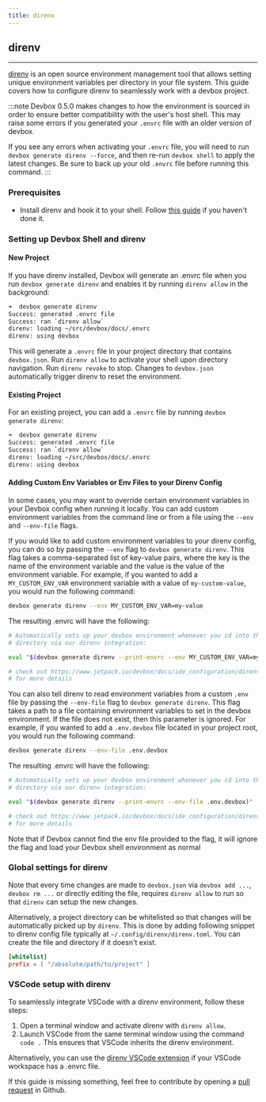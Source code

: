 ```yaml
---
title: direnv
---
```



## direnv
___
[direnv](https://direnv.net) is an open source environment management tool that allows setting unique environment variables per directory in your file system. This guide covers how to configure direnv to seamlessly work with a devbox project.

:::note
Devbox 0.5.0 makes changes to how the environment is sourced in order to ensure better compatibility with the user's host shell. This may raise some errors if you generated your `.envrc` file with an older version of devbox.

If you see any errors when activating your `.envrc` file, you will need to run `devbox generate direnv --force`, and then re-run `devbox shell` to apply the latest changes. Be sure to back up your old `.envrc` file before running this command.
:::

### Prerequisites
* Install direnv and hook it to your shell. Follow [this guide](https://direnv.net/#basic-installation) if you haven't done it.

### Setting up Devbox Shell and direnv

#### New Project

If you have direnv installed, Devbox will generate an .envrc file when you run `devbox generate direnv` and enables it by running `direnv allow` in the background:

```bash
➜  devbox generate direnv
Success: generated .envrc file
Success: ran `direnv allow`
direnv: loading ~/src/devbox/docs/.envrc
direnv: using devbox
```

This will generate a `.envrc` file in your project directory that contains `devbox.json`. Run `direnv allow` to activate your shell upon directory navigation. Run `direnv revoke` to stop. Changes to `devbox.json` automatically trigger direnv to reset the environment.


#### Existing Project

For an existing project, you can add a `.envrc` file by running `devbox generate direnv`:

```bash
➜  devbox generate direnv
Success: generated .envrc file
Success: ran `direnv allow`
direnv: loading ~/src/devbox/docs/.envrc
direnv: using devbox
```

#### Adding Custom Env Variables or Env Files to your Direnv Config

In some cases, you may want to override certain environment variables in your Devbox config when running it locally. You can add custom environment variables from the command line or from a file using the `--env` and `--env-file` flags.

If you would like to add custom environment variables to your direnv config, you can do so by passing the `--env` flag to `devbox generate direnv`. This flag takes a comma-separated list of key-value pairs, where the key is the name of the environment variable and the value is the value of the environment variable. For example, if you wanted to add a `MY_CUSTOM_ENV_VAR` environment variable with a value of `my-custom-value`, you would run the following command:

```bash
devbox generate direnv --env MY_CUSTOM_ENV_VAR=my-value
```

The resulting .envrc will have the following:

```bash
# Automatically sets up your devbox environment whenever you cd into this
# directory via our direnv integration:

eval "$(devbox generate direnv --print-envrc --env MY_CUSTOM_ENV_VAR=my-value)"

# check out https://www.jetpack.io/devbox/docs/ide_configuration/direnv/
# for more details
```

You can also tell direnv to read environment variables from a custom `.env` file by passing the `--env-file` flag to `devbox generate direnv`. This flag takes a path to a file containing environment variables to set in the devbox environment. If the file does not exist, then this parameter is ignored. For example, if you wanted to add a `.env.devbox` file located in your project root, you would run the following command:

```bash
devbox generate direnv --env-file .env.devbox
```

The resulting .envrc will have the following:

```bash
# Automatically sets up your devbox environment whenever you cd into this
# directory via our direnv integration:

eval "$(devbox generate direnv --print-envrc --env-file .env.devbox)"

# check out https://www.jetpack.io/devbox/docs/ide_configuration/direnv/
# for more details
```

Note that if Devbox cannot find the env file provided to the flag, it will ignore the flag and load your Devbox shell environment as normal

### Global settings for direnv

Note that every time changes are made to `devbox.json` via `devbox add ...`, `devbox rm ...` or directly editing the file, requires `direnv allow` to run so that `direnv` can setup the new changes.

Alternatively, a project directory can be whitelisted so that changes will be automatically picked up by `direnv`. This is done by adding following snippet to direnv config file typically at `~/.config/direnv/direnv.toml`. You can create the file and directory if it doesn't exist.

```toml
[whitelist]
prefix = [ "/absolute/path/to/project" ]

```

### VSCode setup with direnv

To seamlessly integrate VSCode with a direnv environment, follow these steps:

1. Open a terminal window and activate direnv with `direnv allow`.
2. Launch VSCode from the same terminal window using the command `code .` This ensures that VSCode inherits the direnv environment.

Alternatively, you can use the [direnv VSCode extension](https://marketplace.visualstudio.com/items?itemName=mkhl.direnv) if your VSCode workspace has a .envrc file.

If this guide is missing something, feel free to contribute by opening a [pull request](https://github.com/jetpack-io/devbox/pulls) in Github.
